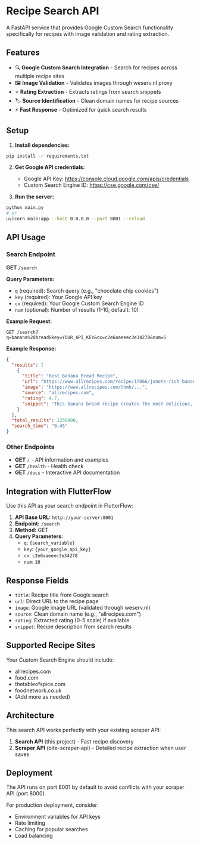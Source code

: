 # Recipe Search API

A FastAPI service that provides Google Custom Search functionality specifically for recipes with image validation and rating extraction.

## Features

- 🔍 **Google Custom Search Integration** - Search for recipes across multiple recipe sites
- 🖼️ **Image Validation** - Validates images through weserv.nl proxy
- ⭐ **Rating Extraction** - Extracts ratings from search snippets
- 🏷️ **Source Identification** - Clean domain names for recipe sources
- ⚡ **Fast Response** - Optimized for quick search results

## Setup

1. **Install dependencies:**
```bash
pip install -r requirements.txt
```

2. **Get Google API credentials:**
   - Google API Key: https://console.cloud.google.com/apis/credentials
   - Custom Search Engine ID: https://cse.google.com/cse/

3. **Run the server:**
```bash
python main.py
# or
uvicorn main:app --host 0.0.0.0 --port 8001 --reload
```

## API Usage

### Search Endpoint

**GET** `/search`

**Query Parameters:**
- `q` (required): Search query (e.g., "chocolate chip cookies")
- `key` (required): Your Google API key
- `cx` (required): Your Google Custom Search Engine ID
- `num` (optional): Number of results (1-10, default: 10)

**Example Request:**
```
GET /search?q=banana%20bread&key=YOUR_API_KEY&cx=c2e6aaeeec3e34278&num=5
```

**Example Response:**
```json
{
  "results": [
    {
      "title": "Best Banana Bread Recipe",
      "url": "https://www.allrecipes.com/recipe/17066/janets-rich-banana-bread/",
      "image": "https://www.allrecipes.com/thmb/...",
      "source": "allrecipes.com",
      "rating": 4.7,
      "snippet": "This banana bread recipe creates the most delicious, moist loaf with loads of banana flavor. Why compromise the banana flavor? Friends and family love my recipe and say it's by far the best! It tastes wonderful and is so easy to make."
    }
  ],
  "total_results": 1250000,
  "search_time": "0.45"
}
```

### Other Endpoints

- **GET** `/` - API information and examples
- **GET** `/health` - Health check
- **GET** `/docs` - Interactive API documentation

## Integration with FlutterFlow

Use this API as your search endpoint in FlutterFlow:

1. **API Base URL:** `http://your-server:8001`
2. **Endpoint:** `/search`
3. **Method:** GET
4. **Query Parameters:**
   - `q`: `{search_variable}`
   - `key`: `{your_google_api_key}`
   - `cx`: `c2e6aaeeec3e34278`
   - `num`: `10`

## Response Fields

- `title`: Recipe title from Google search
- `url`: Direct URL to the recipe page
- `image`: Google image URL (validated through weserv.nl)
- `source`: Clean domain name (e.g., "allrecipes.com")
- `rating`: Extracted rating (0-5 scale) if available
- `snippet`: Recipe description from search results

## Supported Recipe Sites

Your Custom Search Engine should include:
- allrecipes.com
- food.com
- thetableofspice.com
- foodnetwork.co.uk
- (Add more as needed)

## Architecture

This search API works perfectly with your existing scraper API:

1. **Search API** (this project) - Fast recipe discovery
2. **Scraper API** (bite-scraper-api) - Detailed recipe extraction when user saves

## Deployment

The API runs on port 8001 by default to avoid conflicts with your scraper API (port 8000).

For production deployment, consider:
- Environment variables for API keys
- Rate limiting
- Caching for popular searches
- Load balancing
